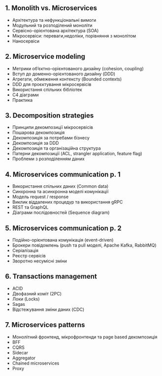 ## 1. Monolith vs. Microservices
- Архітектура та нефункціональні вимоги
- Модульний та розподілений моноліти
- Сервісно-орієнтована архітектура (SOA)
- Мікросервіси: переваги,недоліки, порівняння з монолітом
- Наносервіси

## 2. Microservice modeling
- Метрики об’єктно-орієнтованого дизайну (cohesion, coupling)
- Вступ до доменно-орієнтованого дизайну (DDD)
- Агрегати, обмеження контексту (Bounded contexts)
- DDD для проєктування мікросервісів
- Використання спільних бібліотек
- C4 діаграми
- Практика

## 3. Decomposition strategies
- Принципи декомпозиції мікросервісів
- Пошарова декомпозиція
- Декомпозиція за потребами бізнесу
- Декомпозиція за DDD
- Декомпозиція та організаційна структура
- Патерни декомпозиції (ACL, strangler application, feature flag)
- Проблеми з розподіленням даних

## 4. Microservices communication p. 1
- Використання спільних даних (Common data)
- Синхронна та асинхронна моделі комунікації
- Модель request / response
- Виклик віддалених процедур та використання gRPC
- REST та GraphQL
- Діаграми послідовностей (Sequence diagram)

## 5. Microservices communication p. 2
- Подійно-орієнтована комунікація (event-driven)
- Брокери повідомлень (push та pull моделі, Apache Kafka, RabbitMQ)
- Серіалізація
- Реєстр сервісів
- Зворотно несумісні зміни

## 6. Transactions management
- ACID
- Двофазний коміт (2PC)
- Локи (Locks)
- Sagas
- Відстежування зміни даних (CDC)

## 7. Microservices patterns
- Монолітний фронтенд, мікрофронтенди та page based декомпозиція
- BFF
- CQRS
- Sidecar
- Aggregator
- Chained microservices
- Proxy
